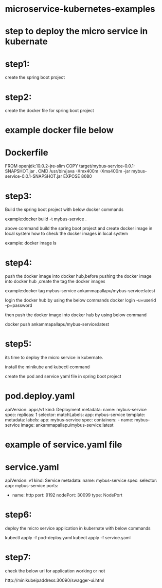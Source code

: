 # microservice-kubernetes-examples




step to deploy the micro service in kubernate
=============================================

step1:
=====
  create the spring boot project

step2:
=====
  create the docker file for spring boot project
  
  example docker file below
  ========================
  Dockerfile
  =============
  FROM openjdk:10.0.2-jre-slim
COPY target/mybus-service-0.0.1-SNAPSHOT.jar .
CMD /usr/bin/java -Xmx400m -Xms400m -jar mybus-service-0.0.1-SNAPSHOT.jar
EXPOSE 8080

step3:
=====
  Build the spring boot project with below docker commands
  
  example:docker build -t mybus-service .
  
  above command build the spring boot project and create docker image in local system
  how to check the docker images in local system
  
  example: docker image ls
  
  
step4:
===== 
   push the docker image into docker hub,before pushing the docker image into docker hub ,create the tag the docker images
   
   example:docker tag mybus-service ankammapallapu/mybus-service:latest
   
   login the docker hub by using the below commands
   docker login -u=userid -p=password 
   
   then push the docker image into docker hub by using below command
   
   docker push ankammapallapu/mybus-service:latest
   
 
 step5:
======= 

its time to deploy the micro service in kubernate.

install the minikube and kubectl command

create the pod and service yaml file in spring boot project

pod.deploy.yaml
==============

apiVersion: apps/v1
kind: Deployment
metadata:
  name: mybus-service
spec:
  replicas: 1
  selector:
    matchLabels:
      app: mybus-service
  template:
    metadata:
      labels:
        app: mybus-service
    spec:
      containers:
      - name: mybus-service
        image: ankammapallapu/mybus-service:latest

		

example of service.yaml file
============================
service.yaml
===========
apiVersion: v1
kind: Service
metadata:
  name: mybus-service
spec:
  selector:
    app: mybus-service
  ports:
  - name: http
    port: 9192
    nodePort: 30099
  type: NodePort

  
  

 

  
step6:
======= 
deploy the micro service application in kubernate with below commands

kubectl apply -f pod-deploy.yaml
kubect apply -f service.yaml



step7:
=======
check the below url for application working or not

http://minikubeipaddress:30090/swagger-ui.html